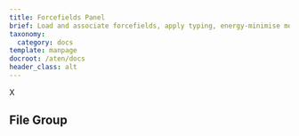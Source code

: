 ```yaml
---
title: Forcefields Panel
brief: Load and associate forcefields, apply typing, energy-minimise models etc.
taxonomy:
  category: docs
template: manpage
docroot: /aten/docs
header_class: alt
---
```


X

## File Group <a id="file"></a>

